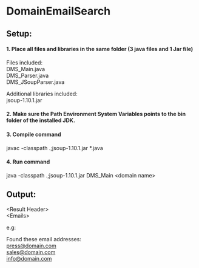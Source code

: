 # DomainEmailSearch

## Setup:

#### 1. Place all files and libraries in the same folder (3 java files and 1 Jar file)
Files included: </br>
DMS_Main.java </br>
DMS_Parser.java </br>
DMS_JSoupParser.java

Additional libraries included: </br>
jsoup-1.10.1.jar

#### 2. Make sure the Path Environment System Variables points to the bin folder of the installed JDK.
#### 3. Compile command
javac -classpath .;jsoup-1.10.1.jar *.java

#### 4. Run command
java -classpath .;jsoup-1.10.1.jar DMS_Main \<domain name>

## Output:
\<Result Header> </br>
\<Emails>

e.g:

Found these email addresses: </br>
press@domain.com </br>
sales@domain.com </br>
info@domain.com </br>

